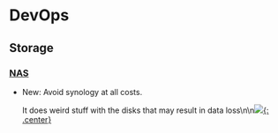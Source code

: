 # DevOps

## Storage

### [NAS](nas.md)

* New: Avoid synology at all costs.

    It does weird stuff with the disks that may result in data loss\n\n[![](not-by-ai.svg){: .center}](https://notbyai.fyi)
